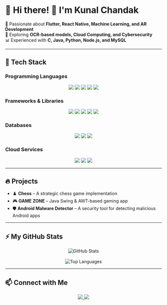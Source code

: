 # 🌟 Hi there! 👋 I'm Kunal Chandak  

🚀 Passionate about **Flutter, React Native, Machine Learning, and AR Development**  
🔬 Exploring **OCR-based models, Cloud Computing, and Cybersecurity**  
📊 Experienced with **C, Java, Python, Node.js, and MySQL**  

---

## 🚀 Tech Stack

### Programming Languages  
<p align="center">
  <img src="https://img.shields.io/badge/C-00599C?style=for-the-badge&logo=c&logoColor=white" />
  <img src="https://img.shields.io/badge/Java-007396?style=for-the-badge&logo=java&logoColor=white" />
  <img src="https://img.shields.io/badge/Python-3776AB?style=for-the-badge&logo=python&logoColor=white" />
  <img src="https://img.shields.io/badge/JavaScript-F7DF1E?style=for-the-badge&logo=javascript&logoColor=black" />
  <img src="https://img.shields.io/badge/Dart-0175C2?style=for-the-badge&logo=dart&logoColor=white" />
</p>

### Frameworks & Libraries  
<p align="center">
  <img src="https://img.shields.io/badge/Flutter-02569B?style=for-the-badge&logo=flutter&logoColor=white" />
  <img src="https://img.shields.io/badge/React%20Native-61DAFB?style=for-the-badge&logo=react&logoColor=black" />
  <img src="https://img.shields.io/badge/Node.js-339933?style=for-the-badge&logo=node.js&logoColor=white" />
  <img src="https://img.shields.io/badge/Express.js-000000?style=for-the-badge&logo=express&logoColor=white" />
  <img src="https://img.shields.io/badge/TensorFlow-FF6F00?style=for-the-badge&logo=tensorflow&logoColor=white" />
</p>

### Databases  
<p align="center">
  <img src="https://img.shields.io/badge/MySQL-4479A1?style=for-the-badge&logo=mysql&logoColor=white" />
  <img src="https://img.shields.io/badge/PostgreSQL-336791?style=for-the-badge&logo=postgresql&logoColor=white" />
  <img src="https://img.shields.io/badge/Firebase-FFCA28?style=for-the-badge&logo=firebase&logoColor=black" />
</p>

### Cloud Services  
<p align="center">
  <img src="https://img.shields.io/badge/AWS-232F3E?style=for-the-badge&logo=amazon-aws&logoColor=white" />
  <img src="https://img.shields.io/badge/GCP-4285F4?style=for-the-badge&logo=google-cloud&logoColor=white" />
  <img src="https://img.shields.io/badge/Azure-0078D4?style=for-the-badge&logo=microsoft-azure&logoColor=white" />
</p>

---

## 🔥 Projects  
- ♟️ **Chess** – A strategic chess game implementation  
- 🎮 **GAME ZONE** – Java Swing & AWT-based gaming app  
- 🛡️ **Android Malware Detector** – A security tool for detecting malicious Android apps  

---

## ⚡ My GitHub Stats  

<p align="center">
  <img src="https://github-readme-stats.vercel.app/api?username=kunalmchandak&show_icons=true&theme=tokyonight" alt="GitHub Stats" />
  <br />
  <br />
  <img src="https://github-readme-stats.vercel.app/api/top-langs/?username=kunalmchandak&layout=compact&theme=tokyonight" alt="Top Languages" />
</p>

---

## 📫 Connect with Me  
<p align="center">
  <a href="https://www.linkedin.com/in/kunal-chandak-2a532a26b/">
    <img src="https://img.shields.io/badge/LinkedIn-0077B5?style=for-the-badge&logo=linkedin&logoColor=white" />
  </a>
  <a href="https://www.instagram.com/kunal.11010/">
    <img src="https://img.shields.io/badge/Instagram-E4405F?style=for-the-badge&logo=instagram&logoColor=white" />
  </a>
</p>
